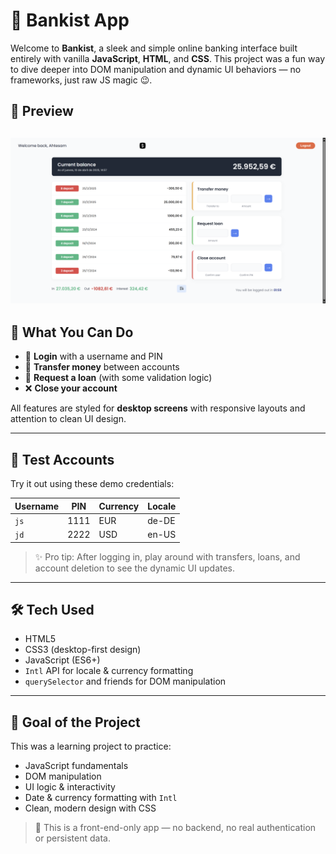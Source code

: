 # 🏦 Bankist App

Welcome to **Bankist**, a sleek and simple online banking interface built entirely with vanilla **JavaScript**, **HTML**, and **CSS**. This project was a fun way to dive deeper into DOM manipulation and dynamic UI behaviors — no frameworks, just raw JS magic 😉.

## 📸 Preview

![Bankist Preview](./screenshot.png)
---

## 💼 What You Can Do

- 🔐 **Login** with a username and PIN  
- 💸 **Transfer money** between accounts  
- 🏦 **Request a loan** (with some validation logic)  
- ❌ **Close your account**  

All features are styled for **desktop screens** with responsive layouts and attention to clean UI design.

---

## 🧪 Test Accounts

Try it out using these demo credentials:

| Username | PIN  | Currency | Locale         |
|----------|------|----------|----------------|
| `js`     | 1111 | EUR      | de-DE          |
| `jd`     | 2222 | USD      | en-US          |

> ✨ Pro tip: After logging in, play around with transfers, loans, and account deletion to see the dynamic UI updates.

---

## 🛠️ Tech Used

- HTML5
- CSS3 (desktop-first design)
- JavaScript (ES6+)
- `Intl` API for locale & currency formatting
- `querySelector` and friends for DOM manipulation

---

## 🎯 Goal of the Project

This was a learning project to practice:
- JavaScript fundamentals
- DOM manipulation
- UI logic & interactivity
- Date & currency formatting with `Intl`
- Clean, modern design with CSS

> 🛑 This is a front-end-only app — no backend, no real authentication or persistent data.
